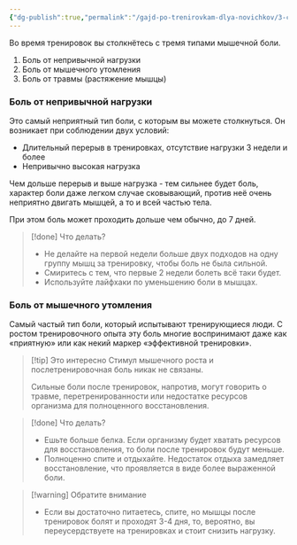```yaml
---
{"dg-publish":true,"permalink":"/gajd-po-trenirovkam-dlya-novichkov/3-chastye-voprosy/1-bol-v-myshczah/"}
---
```




Во время тренировок вы столкнётесь с тремя типами мышечной боли.

1. Боль от непривычной нагрузки
2. Боль от мышечного утомления
3. Боль от травмы (растяжение мышцы)

### Боль от непривычной нагрузки
Это самый неприятный тип боли, с которым вы можете столкнуться. Он возникает при соблюдении двух условий:
- Длительный перерыв в тренировках, отсутствие нагрузки 3 недели и более
- Непривычно высокая нагрузка

Чем дольше перерыв и выше нагрузка - тем сильнее будет боль, характер боли даже легком случае сковывающий, против неё очень неприятно двигать мышцей, а то и всей частью тела. 

При этом боль может проходить дольше чем обычно, до 7 дней.

> [!done] Что делать?
>  - Не делайте на первой недели больше двух подходов на одну группу мышц за тренировку, чтобы боль не была сильной.
>  -  Смиритесь с тем, что первые 2 недели болеть всё таки будет.
>  -  Используйте лайфхаки по уменьшению боли в мышцах.

### Боль от мышечного утомления
Самый частый тип боли, который испытывают тренирующиеся люди. С ростом тренировочного опыта эту боль многие воспринимают даже как «приятную» или как некий маркер «эффективной тренировки». 

> [!tip] Это интересно
>  Стимул мышечного роста и послетренировочная боль никак не связаны. 
>  
>  Сильные боли после тренировок, напротив, могут говорить о травме, перетренированности или недостатке ресурсов организма для полноценного восстановления.

> [!done] Что делать?
>  - Ешьте больше белка. Если организму будет хватать ресурсов для восстановления, то боли после тренировок будут меньше.
>  - Полноценно спите и отдыхайте. Недостаток отдыха замедляет восстановление, что проявляется в виде более выраженной боли.

> [!warning] Обратите внимание
>  - Если вы достаточно питаетесь, спите, но мышцы после тренировок болят и проходят 3-4 дня, то, вероятно, вы переусердствуете на тренировках и стоит снизить нагрузку.
